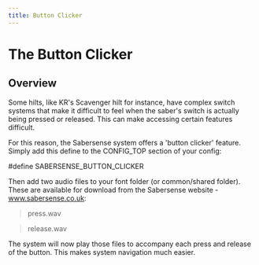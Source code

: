 ```yaml
---
title: Button Clicker
---
```


# The Button Clicker

## Overview
Some hilts, like KR's Scavenger hilt for instance, have complex switch systems that make it difficult to feel when the saber's switch is actually being pressed or released. This can make accessing certain features difficult.

For this reason, the Sabersense system offers a 'button clicker' feature. Simply add this define to the CONFIG_TOP section of your config:

#define SABERSENSE_BUTTON_CLICKER

Then add two audio files to your font folder (or common/shared folder). These are available for download from the Sabersense website - www.sabersense.co.uk:
> press.wav

> release.wav

The system will now play those files to accompany each press and release of the button. This makes system navigation much easier.
